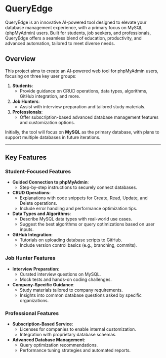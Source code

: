 # QueryEdge
QueryEdge is an innovative AI-powered tool designed to elevate your database management experience, with a primary focus on MySQL (phpMyAdmin) users. Built for students, job seekers, and professionals, QueryEdge offers a seamless blend of education, productivity, and advanced automation, tailored to meet diverse needs.

## Overview
This project aims to create an AI-powered web tool for phpMyAdmin users, focusing on three key user groups:

1. **Students**: 
   - Provide guidance on CRUD operations, data types, algorithms, GitHub integration, and more.
2. **Job Hunters**: 
   - Assist with interview preparation and tailored study materials.
3. **Professionals**: 
   - Offer subscription-based advanced database management features and customization options.

Initially, the tool will focus on **MySQL** as the primary database, with plans to support multiple databases in future iterations.

---

## Key Features

### Student-Focused Features
- **Guided Connection to phpMyAdmin**: 
  - Step-by-step instructions to securely connect databases.
- **CRUD Operations**: 
  - Explanations with code snippets for Create, Read, Update, and Delete operations.
  - Include error handling and performance optimization tips.
- **Data Types and Algorithms**: 
  - Describe MySQL data types with real-world use cases.
  - Suggest the best algorithms or query optimizations based on user inputs.
- **GitHub Integration**: 
  - Tutorials on uploading database scripts to GitHub.
  - Include version control basics (e.g., branching, commits).

### Job Hunter Features
- **Interview Preparation**: 
  - Curated interview questions on MySQL.
  - Mock tests and hands-on coding challenges.
- **Company-Specific Guidance**: 
  - Study materials tailored to company requirements.
  - Insights into common database questions asked by specific organizations.

### Professional Features
- **Subscription-Based Service**: 
  - Licenses for companies to enable internal customization.
  - Integration with proprietary database schemas.
- **Advanced Database Management**: 
  - Query optimization recommendations.
  - Performance tuning strategies and automated reports.
